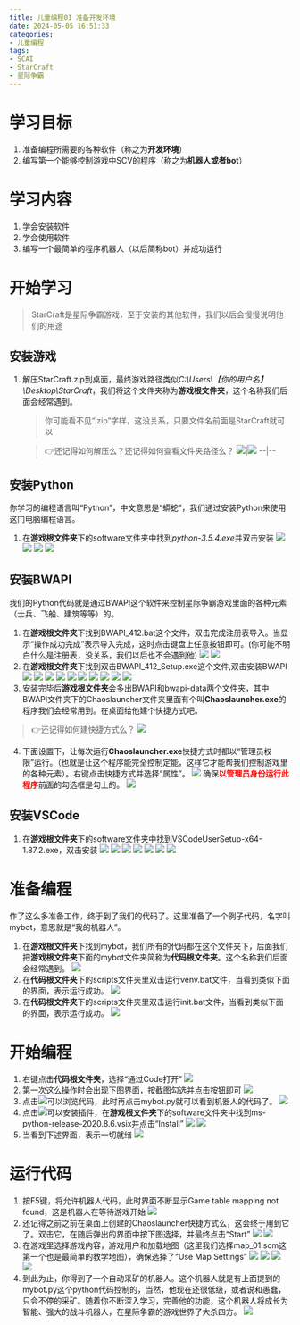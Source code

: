 ```yaml
---
title: 儿童编程01 准备开发环境
date: 2024-05-05 16:51:33
categories: 
- 儿童编程
tags:
- SCAI
- StarCraft
- 星际争霸
---
```


# 学习目标
1. 准备编程所需要的各种软件（称之为**开发环境**）
2. 编写第一个能够控制游戏中SCV的程序（称之为**机器人或者bot**）

# 学习内容
1. 学会安装软件
2. 学会使用软件
3. 编写一个最简单的程序机器人（以后简称bot）并成功运行

# 开始学习
> StarCraft是星际争霸游戏，至于安装的其他软件，我们以后会慢慢说明他们的用途

## 安装游戏
1. 解压StarCraft.zip到桌面，最终游戏路径类似*C:\Users\【你的用户名】\Desktop\StarCraft*，我们将这个文件夹称为**游戏根文件夹**，这个名称我们后面会经常遇到。
   > 你可能看不见“.zip”字样，这没关系，只要文件名前面是StarCraft就可以

   > :point_right:还记得如何解压么？还记得如何查看文件夹路径么？
   > ![](scai01.png)|![](scai02.png)
   > --|--

## 安装Python
你学习的编程语言叫“Python”，中文意思是“蟒蛇”，我们通过安装Python来使用这门电脑编程语言。
1. 在**游戏根文件夹**下的software文件夹中找到*python-3.5.4.exe*并双击安装
![](scai03.png)
![](scai04.png)
![](scai05.png)
![](scai06.png)

## 安装BWAPI
我们的Python代码就是通过BWAPI这个软件来控制星际争霸游戏里面的各种元素（士兵、飞船、建筑等等）的。
1. 在**游戏根文件夹**下找到BWAPI_412.bat这个文件，双击完成注册表导入。当显示“操作成功完成”表示导入完成，这时点击键盘上任意按钮即可。(你可能不明白什么是注册表，没关系，我们以后也不会遇到他)
![](scai07.png)
![](scai08.png)
2. 在**游戏根文件夹**下找到双击BWAPI_412_Setup.exe这个文件,双击安装BWAPI
![](scai11.png)
![](scai12.png)
![](scai13.png)
![](scai14.png)
![](scai15.png)
![](scai16.png)
![](scai17.png)
![](scai18.png)
![](scai19.png)
![](scai20.png)
3. 安装完毕后**游戏根文件夹**会多出BWAPI和bwapi-data两个文件夹，其中BWAPI文件夹下的Chaoslauncher文件夹里面有个叫**Chaoslauncher.exe**的程序我们会经常用到。在桌面给他建个快捷方式吧。
> :point_right:还记得如何建快捷方式么？
![](scai21.png)
4. 下面设置下，让每次运行**Chaoslauncher.exe**快捷方式时都以“管理员权限”运行。（也就是让这个程序能完全控制定能，这样它才能帮我们控制游戏里的各种元素）。右键点击快捷方式并选择“属性”。
![](scai21a.png)
确保<font color=red>**以管理员身份运行此程序**</font>前面的勾选框是勾上的。
![](scai21b.png)

## 安装VSCode
1. 在**游戏根文件夹**下的software文件夹中找到VSCodeUserSetup-x64-1.87.2.exe，双击安装
![](scai22.png)
![](scai23.png)
![](scai24.png)
![](scai25.png)
![](scai26.png)
![](scai27.png)
![](scai28.png)

# 准备编程
作了这么多准备工作，终于到了我们的代码了。这里准备了一个例子代码，名字叫mybot，意思就是“我的机器人”。
1. 在**游戏根文件夹**下找到mybot，我们所有的代码都在这个文件夹下，后面我们把**游戏根文件夹**下面的mybot文件夹简称为**代码根文件夹**。这个名称我们后面会经常遇到。
![](scai29.png)
2. 在**代码根文件夹**下的scripts文件夹里双击运行venv.bat文件，当看到类似下面的界面，表示运行成功。
![](scai30.png)
3. 在**代码根文件夹**下的scripts文件夹里双击运行init.bat文件，当看到类似下面的界面，表示运行成功。
![](scai31.png)

# 开始编程
1. 右键点击**代码根文件夹**，选择“通过Code打开”
![](scai32.png)
2. 第一次这么操作时会出现下图界面，按截图勾选并点击按钮即可
![](scai33.png)
3. 点击![](scai36.png)可以浏览代码，此时再点击mybot.py就可以看到机器人的代码了。
![](scai34.png)
4. 点击![](scai37.png)可以安装插件，在**游戏根文件夹**下的software文件夹中找到ms-python-release-2020.8.6.vsix并点击“Install”
![](scai35.png)
![](scai38.png)
5. 当看到下述界面，表示一切就绪
![](scai39.png)

# 运行代码
1. 按F5键，将允许机器人代码，此时界面不断显示Game table mapping not found，这是机器人在等待游戏开始
![](scai40.png)
2. 还记得之前之前在桌面上创建的Chaoslauncher快捷方式么，这会终于用到它了。双击它，在随后弹出的界面中按下图选择，并最终点击“Start”
![](scai41.png)
![](scai42.png)
3. 在游戏里选择游戏内容，游戏用户和加载地图（这里我们选择map_01.scm这第一个也是最简单的教学地图），确保选择了“Use Map Settings”
![](scai43a.png)
![](scai43b.png)
![](scai43c.png)
![](scai44.png)
4. 到此为止，你得到了一个自动采矿的机器人。这个机器人就是有上面提到的mybot.py这个python代码控制的，当然，他现在还很低级，或者说和愚蠢，只会不停的采矿。随着你不断深入学习，完善他的功能，这个机器人将成长为智能、强大的战斗机器人，在星际争霸的游戏世界了大杀四方。
![](scai45.png)

<style>
td, th, tr {
   border: none!important;
}
</style>